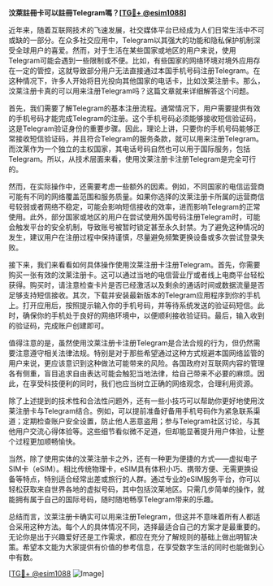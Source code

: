 **汶萊註冊卡可以註冊Telegram嗎？[[TG💪+ @esim1088](https://t.me/s/esim1088)]**

近年来，随着互联网技术的飞速发展，社交媒体平台已经成为人们日常生活中不可或缺的一部分。在众多社交应用中，Telegram以其强大的功能和隐私保护机制深受全球用户的喜爱。然而，对于生活在某些国家或地区的用户来说，使用Telegram可能会遇到一些限制或不便。比如，有些国家的网络环境对境外应用存在一定的管控，这就导致部分用户无法直接通过本国手机号码注册Telegram。在这种情况下，许多人开始将目光投向其他国家的电话卡，比如汶莱注册卡。那么，汶莱注册卡真的可以用来注册Telegram吗？这篇文章就来详细解答这个问题。

首先，我们需要了解Telegram的基本注册流程。通常情况下，用户需要提供有效的手机号码才能完成Telegram的注册。这个手机号码必须能够接收短信验证码，这是Telegram验证身份的重要步骤。因此，理论上讲，只要你的手机号码能够正常接收短信验证码，并且符合Telegram的服务条款，就可以用来注册Telegram。而汶莱作为一个独立的主权国家，其电话号码自然也可以用于国际服务，包括Telegram。所以，从技术层面来看，使用汶莱注册卡注册Telegram是完全可行的。

然而，在实际操作中，还需要考虑一些额外的因素。例如，不同国家的电信运营商可能有不同的网络覆盖范围和服务质量。如果你选择的汶莱注册卡所属的运营商信号较弱或者网络不稳定，可能会影响短信接收的效率，进而影响Telegram的正常使用。此外，部分国家或地区的用户在尝试使用外国号码注册Telegram时，可能会触发平台的安全机制，导致账号被暂时锁定甚至永久封禁。为了避免这种情况的发生，建议用户在注册过程中保持谨慎，尽量避免频繁更换设备或多次尝试登录失败。

接下来，我们来看看如何具体操作使用汶莱注册卡注册Telegram。首先，你需要购买一张有效的汶莱注册卡。这可以通过当地的电信营业厅或者线上电商平台轻松获得。购买时，请注意检查卡片是否已经激活以及剩余的通话时间或数据流量是否足够支持短信接收。其次，下载并安装最新版本的Telegram应用程序到你的手机上。打开应用后，按照提示输入你的手机号码，并等待系统发送的验证码短信。此时，确保你的手机处于良好的网络环境中，以便顺利接收验证码。最后，输入收到的验证码，完成账户创建即可。

值得注意的是，虽然使用汶莱注册卡注册Telegram是合法合规的行为，但仍然需要注意遵守相关法律法规。特别是对于那些希望通过这种方式规避本国网络监管的用户来说，更应该意识到这种做法可能带来的风险。各国政府对互联网内容的管理各有侧重，盲目追求自由表达可能会触犯当地法律，给自己带来不必要的麻烦。因此，在享受科技便利的同时，我们也应当树立正确的网络观念，合理利用资源。

除了上述提到的技术性和合法性问题外，还有一些小技巧可以帮助你更好地使用汶莱注册卡与Telegram结合。例如，可以提前准备好备用手机号码作为紧急联系渠道；定期检查账户安全设置，防止他人恶意盗用；参与Telegram社区讨论，与其他用户交流心得体验等。这些细节看似微不足道，但却能显著提升用户体验，让整个过程更加顺畅愉快。

当然，除了使用实体的汶莱注册卡之外，还有一种更为便捷的方式——虚拟电子SIM卡（eSIM）。相比传统物理卡，eSIM具有体积小巧、携带方便、无需更换设备等特点，特别适合经常出差或旅行的人群。通过专业的eSIM服务平台，你可以轻松获取来自世界各地的虚拟号码，其中包括汶莱地区。只需几步简单的操作，就能拥有属于自己的国际号码，随时随地畅享Telegram带来的乐趣。

总结而言，汶莱注册卡确实可以用来注册Telegram，但这并不意味着所有人都适合采用这种方法。每个人的具体情况不同，选择最适合自己的方案才是最重要的。无论你是出于兴趣爱好还是工作需求，都应在充分了解规则的基础上做出明智决策。希望本文能为大家提供有价值的参考信息，在享受数字生活的同时也能做到心中有数。

[[TG💪+ @esim1088](https://t.me/s/esim1088) ![Image](https://i.postimg.cc/4NQfJmqS/Snipaste-2025-05-13-00-14-12.png)]
